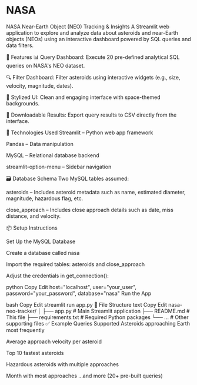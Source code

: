# NASA
NASA Near-Earth Object (NEO) Tracking & Insights
A Streamlit web application to explore and analyze data about asteroids and near-Earth objects (NEOs) using an interactive dashboard powered by SQL queries and data filters.

🚀 Features
📊 Query Dashboard: Execute 20 pre-defined analytical SQL queries on NASA's NEO dataset.

🔍 Filter Dashboard: Filter asteroids using interactive widgets (e.g., size, velocity, magnitude, dates).

🌌 Stylized UI: Clean and engaging interface with space-themed backgrounds.

💾 Downloadable Results: Export query results to CSV directly from the interface.

🧠 Technologies Used
Streamlit – Python web app framework

Pandas – Data manipulation

MySQL – Relational database backend

streamlit-option-menu – Sidebar navigation

🗃️ Database Schema
Two MySQL tables assumed:

asteroids – Includes asteroid metadata such as name, estimated diameter, magnitude, hazardous flag, etc.

close_approach – Includes close approach details such as date, miss distance, and velocity.

📦 Setup Instructions

Set Up the MySQL Database

Create a database called nasa

Import the required tables: asteroids and close_approach

Adjust the credentials in get_connection():

python
Copy
Edit
host="localhost",
user="your_user",
password="your_password",
database="nasa"
Run the App

bash
Copy
Edit
streamlit run app.py
📁 File Structure
text
Copy
Edit
nasa-neo-tracker/
│
├── app.py                # Main Streamlit application
├── README.md             # This file
├── requirements.txt      # Required Python packages
└── ...                   # Other supporting files
✅ Example Queries Supported
Asteroids approaching Earth most frequently

Average approach velocity per asteroid

Top 10 fastest asteroids

Hazardous asteroids with multiple approaches

Month with most approaches
...and more (20+ pre-built queries)


